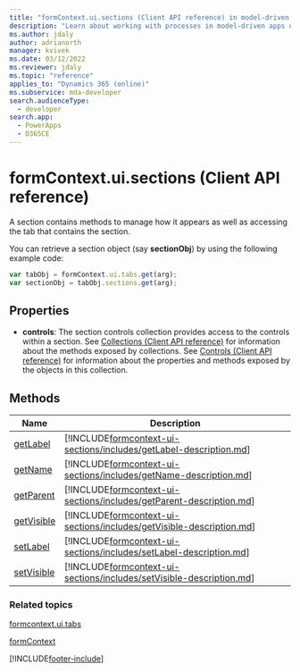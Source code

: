 ```yaml
---
title: "formContext.ui.sections (Client API reference) in model-driven apps| MicrosoftDocs"
description: "Learn about working with processes in model-driven apps using client API."
ms.author: jdaly
author: adrianorth
manager: kvivek
ms.date: 03/12/2022
ms.reviewer: jdaly
ms.topic: "reference"
applies_to: "Dynamics 365 (online)"
ms.subservice: mda-developer
search.audienceType: 
  - developer
search.app: 
  - PowerApps
  - D365CE
---
```

# formContext.ui.sections (Client API reference)



A section contains methods to manage how it appears as well as accessing the tab that contains the section.

You can retrieve a section object (say **sectionObj**) by using the following example code:

```JavaScript
var tabObj = formContext.ui.tabs.get(arg);
var sectionObj = tabObj.sections.get(arg);
```

## Properties

- **controls**: The section controls collection provides access to the controls within a section. See [Collections (Client API reference)](collections.md) for information about the methods exposed by collections. See [Controls (Client API reference)](controls.md) for information about the properties and methods exposed by the objects in this collection.


## Methods

|Name | Description |
|--|--|
|[getLabel](formcontext-ui-sections/getLabel.md)|[!INCLUDE[formcontext-ui-sections/includes/getLabel-description.md](formcontext-ui-sections/includes/getLabel-description.md)]|
|[getName](formcontext-ui-sections/getName.md)|[!INCLUDE[formcontext-ui-sections/includes/getName-description.md](formcontext-ui-sections/includes/getName-description.md)]|
|[getParent](formcontext-ui-sections/getParent.md)|[!INCLUDE[formcontext-ui-sections/includes/getParent-description.md](formcontext-ui-sections/includes/getParent-description.md)]|
|[getVisible](formcontext-ui-sections/getVisible.md)|[!INCLUDE[formcontext-ui-sections/includes/getVisible-description.md](formcontext-ui-sections/includes/getVisible-description.md)]|
|[setLabel](formcontext-ui-sections/setLabel.md)|[!INCLUDE[formcontext-ui-sections/includes/setLabel-description.md](formcontext-ui-sections/includes/setLabel-description.md)]|
|[setVisible](formcontext-ui-sections/setVisible.md)|[!INCLUDE[formcontext-ui-sections/includes/setVisible-description.md](formcontext-ui-sections/includes/setVisible-description.md)]|

### Related topics

[formcontext.ui.tabs](formcontext-ui-tabs.md)

[formContext](../clientapi-form-context.md)


[!INCLUDE[footer-include](../../../../includes/footer-banner.md)]